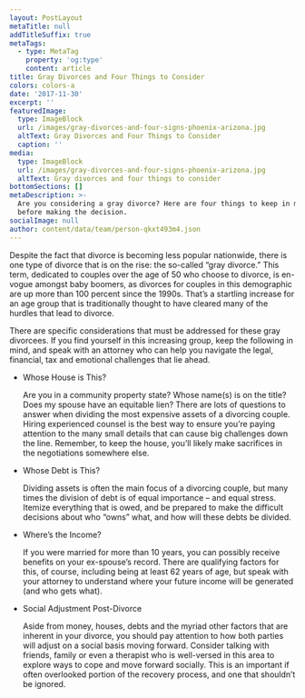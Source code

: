 ```yaml
---
layout: PostLayout
metaTitle: null
addTitleSuffix: true
metaTags:
  - type: MetaTag
    property: 'og:type'
    content: article
title: Gray Divorces and Four Things to Consider
colors: colors-a
date: '2017-11-30'
excerpt: ''
featuredImage:
  type: ImageBlock
  url: /images/gray-divorces-and-four-signs-phoenix-arizona.jpg
  altText: Gray Divorces and Four Things to Consider
  caption: ''
media:
  type: ImageBlock
  url: /images/gray-divorces-and-four-signs-phoenix-arizona.jpg
  altText: Gray divorces and four things to consider
bottomSections: []
metaDescription: >-
  Are you considering a gray divorce? Here are four things to keep in mind
  before making the decision.
socialImage: null
author: content/data/team/person-qkxt493m4.json
---
```

Despite the fact that divorce is becoming less popular nationwide, there is one type of divorce that is on the rise: the so-called “gray divorce.” This term, dedicated to couples over the age of 50 who choose to divorce, is en-vogue amongst baby boomers, as divorces for couples in this demographic are up more than 100 percent since the 1990s. That’s a startling increase for an age group that is traditionally thought to have cleared many of the hurdles that lead to divorce.

There are specific considerations that must be addressed for these gray divorcees. If you find yourself in this increasing group, keep the following in mind, and speak with an attorney who can help you navigate the legal, financial, tax and emotional challenges that lie ahead.

*   Whose House is This?

    Are you in a community property state? Whose name(s) is on the title? Does my spouse have an equitable lien? There are lots of questions to answer when dividing the most expensive assets of a divorcing couple. Hiring experienced counsel is the best way to ensure you’re paying attention to the many small details that can cause big challenges down the line. Remember, to keep the house, you’ll likely make sacrifices in the negotiations somewhere else.

*   Whose Debt is This?

    Dividing assets is often the main focus of a divorcing couple, but many times the division of debt is of equal importance – and equal stress. Itemize everything that is owed, and be prepared to make the difficult decisions about who “owns” what, and how will these debts be divided.

*   Where’s the Income?

    If you were married for more than 10 years, you can possibly receive benefits on your ex-spouse’s record. There are qualifying factors for this, of course, including being at least 62 years of age, but speak with your attorney to understand where your future income will be generated (and who gets what).

*   Social Adjustment Post-Divorce

    Aside from money, houses, debts and the myriad other factors that are inherent in your divorce, you should pay attention to how both parties will adjust on a social basis moving forward. Consider talking with friends, family or even a therapist who is well-versed in this area to explore ways to cope and move forward socially. This is an important if often overlooked portion of the recovery process, and one that shouldn’t be ignored.

